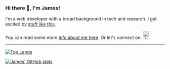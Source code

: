 ### Hi there 👋, I'm James!

I'm a web developer with a broad background in tech and research. I get excited by [stuff like this](https://pudding.cool/2022/04/random/).

You can read some more [info about me here](https://jamkerr.github.io/portfolio-site/). Or let's connect on:
<a href="https://www.linkedin.com/in/james-a-kerr/">
  <img alt="James' LinkedIn" width="26px" src="https://raw.githubusercontent.com/peterthehan/peterthehan/master/assets/linkedin.svg" />
</a>

---

[![Top Langs](https://github-readme-stats.vercel.app/api/top-langs/?username=jamkerr&theme=dark)](https://github.com/anuraghazra/github-readme-stats)

[![James' GitHub stats](https://github-readme-stats.vercel.app/api?username=jamkerr&theme=jolly&show_icons=true)](https://github.com/anuraghazra/github-readme-stats)

<!--
**jamkerr/jamkerr** is a ✨ _special_ ✨ repository because its `README.md` (this file) appears on your GitHub profile.

Here are some ideas to get you started:

- 🔭 I’m currently working on ...
- 🌱 I’m currently learning ...
- 👯 I’m looking to collaborate on ...
- 🤔 I’m looking for help with ...
- 💬 Ask me about ...
- 📫 How to reach me: ...
- 😄 Pronouns: ...
- ⚡ Fun fact: ...
-->
